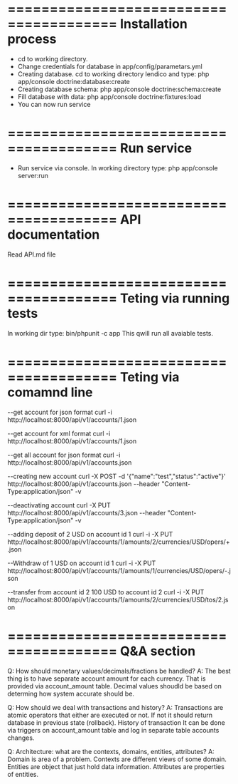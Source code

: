 =======================================
Installation process 
=======================================

- cd to working directory.
- Change credentials for database in app/config/parametars.yml
- Creating database. cd to working directory lendico and type: php app/console doctrine:database:create
- Creating database schema: php app/console doctrine:schema:create
- Fill database with data:  php app/console doctrine:fixtures:load
- You can now run service


=======================================
Run service
=======================================
- Run service via console. In working directory type: php app/console server:run

=======================================
API documentation 
=======================================

Read API.md file


=======================================
Teting via running tests
=======================================

In working dir type: bin/phpunit -c app 
This qwill run all avaiable tests.

=======================================
Teting via comamnd line
=======================================

--get account for json format
curl -i http://localhost:8000/api/v1/accounts/1.json

--get account for xml format
curl -i http://localhost:8000/api/v1/accounts/1.json

--get all account for json format
curl -i http://localhost:8000/api/v1/accounts.json

--creating new account
curl -X POST -d '{"name":"test","status":"active"}' http://localhost:8000/api/v1/accounts.json --header "Content-Type:application/json" -v

--deactivating account
curl -X PUT http://localhost:8000/api/v1/accounts/3.json --header "Content-Type:application/json" -v

--adding deposit of 2 USD on account id 1
curl -i -X PUT http://localhost:8000/api/v1/accounts/1/amounts/2/currencies/USD/opers/+.json

--Withdraw of 1 USD on account id 1
curl -i -X PUT http://localhost:8000/api/v1/accounts/1/amounts/1/currencies/USD/opers/-.json

--transfer from account id 2 100 USD to account id 2
curl -i -X PUT http://localhost:8000/api/v1/accounts/1/amounts/2/currencies/USD/tos/2.json


=======================================
Q&A section
=======================================

Q: How should monetary values/decimals/fractions be handled?
A: The best thing is to have separate account amount for each currency. That is provided via account_amount table. Decimal values shoudld be based on determing how system accurate should be. 

Q: How should we deal with transactions and history?
A: Transactions are atomic operators that either are executed or not. If not it should return database in previous state (rollback). History of transaction It can be done via triggers on account_amount table and log in separate table accounts changes. 

Q: Architecture: what are the contexts, domains, entities, attributes?
A: Domain is area of a problem. Contexts are different views of some domain. Entities are object that just hold data information. Attributes are properties of entities. 




